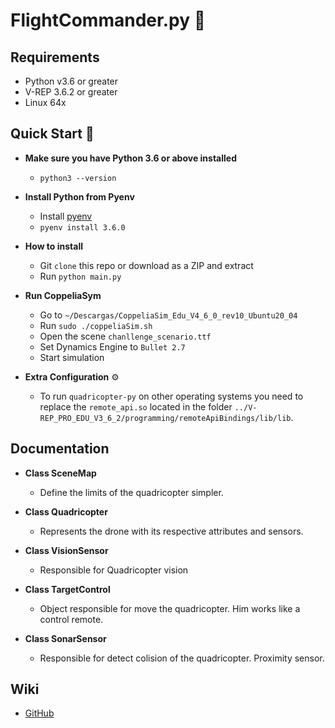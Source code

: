 # FlightCommander.py 🚁

## Requirements

- Python v3.6 or greater
- V-REP 3.6.2 or greater
- Linux 64x

## Quick Start 🏁

- **Make sure you have Python 3.6 or above installed**

  - `python3 --version`


- **Install Python from Pyenv**

  - Install [pyenv](https://mrdjangoblog.wordpress.com/2016/08/18/installing-pyenv-python-3-5/)
  - `pyenv install 3.6.0`

- **How to install** 

  - Git `clone` this repo or download as a ZIP and extract
  - Run `python main.py`

- **Run CoppeliaSym**

  - Go to `~/Descargas/CoppeliaSim_Edu_V4_6_0_rev10_Ubuntu20_04`
  - Run `sudo ./coppeliaSim.sh`
  - Open the scene `chanllenge_scenario.ttf`
  - Set Dynamics Engine to `Bullet 2.7`
  - Start simulation

- **Extra Configuration** ⚙️

  - To run `quadricopter-py` on other operating systems you need to replace the `remote_api.so` located in the folder `../V-REP_PRO_EDU_V3_6_2/programming/remoteApiBindings/lib/lib`.

## Documentation

- **Class SceneMap**
    - Define the limits of the quadricopter simpler.

- **Class Quadricopter**
    - Represents the drone with its respective attributes and sensors.

- **Class VisionSensor**
    - Responsible for Quadricopter vision

- **Class TargetControl**
    - Object responsible for move the quadricopter. Him works like a control remote. 

- **Class SonarSensor**
    - Responsible for detect colision of the quadricopter. Proximity sensor.

## Wiki

- [GitHub](https://github.com/gonmarmar5/FlightCommander/wiki/)